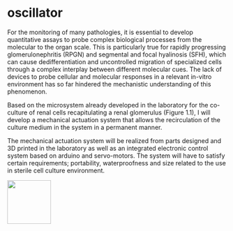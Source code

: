 # oscillator

For the monitoring of many pathologies, it is essential to develop quantitative assays to probe complex biological processes from the molecular to the organ scale. This is particularly true for rapidly progressing glomerulonephritis (RPGN) and segmental and focal hyalinosis (SFH), which can cause dedifferentiation and uncontrolled migration of specialized cells through a complex interplay between different molecular cues. The lack of devices to probe cellular and molecular responses in a relevant in-vitro environment has so far hindered the mechanistic understanding of this phenomenon.


Based on the microsystem already developed in the laboratory for the co-culture of renal cells recapitulating a renal glomerulus (Figure 1.1), I will develop a mechanical actuation system that allows the recirculation of the culture medium in the system in a permanent manner.


The mechanical actuation system will be realized from parts designed and 3D printed in the laboratory as well as an integrated electronic control system based on arduino and servo-motors.
The system will have to satisfy certain requirements; portability, waterproofness and size related to the use in sterile cell culture environment. 


<img align = "center" src="https://github.com/LaboratoryOpticsBiosciences/oscillator/blob/main/IMG_0414.png" width="100" height="100">
